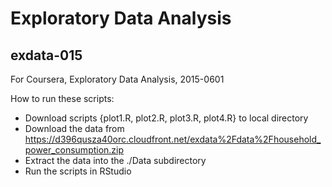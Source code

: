 # Exploratory Data Analysis
## exdata-015

For Coursera, Exploratory Data Analysis, 2015-0601


How to run these scripts:

 * Download scripts {plot1.R, plot2.R, plot3.R, plot4.R} to local directory
 * Download the data from https://d396qusza40orc.cloudfront.net/exdata%2Fdata%2Fhousehold_power_consumption.zip
 * Extract the data into the ./Data subdirectory
 * Run the scripts in RStudio

